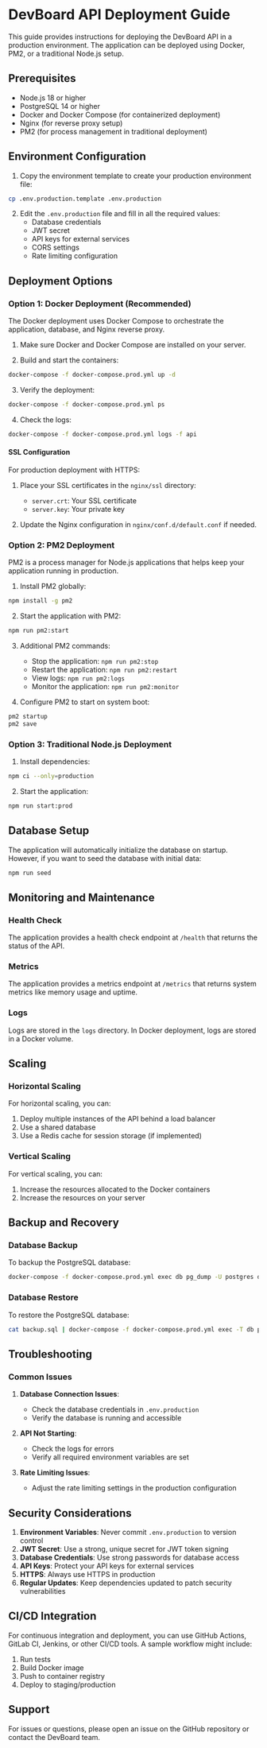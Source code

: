# DevBoard API Deployment Guide

This guide provides instructions for deploying the DevBoard API in a production environment. The application can be deployed using Docker, PM2, or a traditional Node.js setup.

## Prerequisites

- Node.js 18 or higher
- PostgreSQL 14 or higher
- Docker and Docker Compose (for containerized deployment)
- Nginx (for reverse proxy setup)
- PM2 (for process management in traditional deployment)

## Environment Configuration

1. Copy the environment template to create your production environment file:

```bash
cp .env.production.template .env.production
```

2. Edit the `.env.production` file and fill in all the required values:
   - Database credentials
   - JWT secret
   - API keys for external services
   - CORS settings
   - Rate limiting configuration

## Deployment Options

### Option 1: Docker Deployment (Recommended)

The Docker deployment uses Docker Compose to orchestrate the application, database, and Nginx reverse proxy.

1. Make sure Docker and Docker Compose are installed on your server.

2. Build and start the containers:

```bash
docker-compose -f docker-compose.prod.yml up -d
```

3. Verify the deployment:

```bash
docker-compose -f docker-compose.prod.yml ps
```

4. Check the logs:

```bash
docker-compose -f docker-compose.prod.yml logs -f api
```

#### SSL Configuration

For production deployment with HTTPS:

1. Place your SSL certificates in the `nginx/ssl` directory:
   - `server.crt`: Your SSL certificate
   - `server.key`: Your private key

2. Update the Nginx configuration in `nginx/conf.d/default.conf` if needed.

### Option 2: PM2 Deployment

PM2 is a process manager for Node.js applications that helps keep your application running in production.

1. Install PM2 globally:

```bash
npm install -g pm2
```

2. Start the application with PM2:

```bash
npm run pm2:start
```

3. Additional PM2 commands:
   - Stop the application: `npm run pm2:stop`
   - Restart the application: `npm run pm2:restart`
   - View logs: `npm run pm2:logs`
   - Monitor the application: `npm run pm2:monitor`

4. Configure PM2 to start on system boot:

```bash
pm2 startup
pm2 save
```

### Option 3: Traditional Node.js Deployment

1. Install dependencies:

```bash
npm ci --only=production
```

2. Start the application:

```bash
npm run start:prod
```

## Database Setup

The application will automatically initialize the database on startup. However, if you want to seed the database with initial data:

```bash
npm run seed
```

## Monitoring and Maintenance

### Health Check

The application provides a health check endpoint at `/health` that returns the status of the API.

### Metrics

The application provides a metrics endpoint at `/metrics` that returns system metrics like memory usage and uptime.

### Logs

Logs are stored in the `logs` directory. In Docker deployment, logs are stored in a Docker volume.

## Scaling

### Horizontal Scaling

For horizontal scaling, you can:

1. Deploy multiple instances of the API behind a load balancer
2. Use a shared database
3. Use a Redis cache for session storage (if implemented)

### Vertical Scaling

For vertical scaling, you can:

1. Increase the resources allocated to the Docker containers
2. Increase the resources on your server

## Backup and Recovery

### Database Backup

To backup the PostgreSQL database:

```bash
docker-compose -f docker-compose.prod.yml exec db pg_dump -U postgres devboard > backup.sql
```

### Database Restore

To restore the PostgreSQL database:

```bash
cat backup.sql | docker-compose -f docker-compose.prod.yml exec -T db psql -U postgres devboard
```

## Troubleshooting

### Common Issues

1. **Database Connection Issues**:
   - Check the database credentials in `.env.production`
   - Verify the database is running and accessible

2. **API Not Starting**:
   - Check the logs for errors
   - Verify all required environment variables are set

3. **Rate Limiting Issues**:
   - Adjust the rate limiting settings in the production configuration

## Security Considerations

1. **Environment Variables**: Never commit `.env.production` to version control
2. **JWT Secret**: Use a strong, unique secret for JWT token signing
3. **Database Credentials**: Use strong passwords for database access
4. **API Keys**: Protect your API keys for external services
5. **HTTPS**: Always use HTTPS in production
6. **Regular Updates**: Keep dependencies updated to patch security vulnerabilities

## CI/CD Integration

For continuous integration and deployment, you can use GitHub Actions, GitLab CI, Jenkins, or other CI/CD tools. A sample workflow might include:

1. Run tests
2. Build Docker image
3. Push to container registry
4. Deploy to staging/production

## Support

For issues or questions, please open an issue on the GitHub repository or contact the DevBoard team.